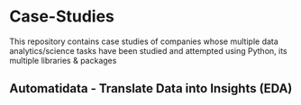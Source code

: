 # Case-Studies
This repository contains case studies of companies whose multiple data analytics/science tasks have been studied and attempted using Python, its multiple libraries & packages

## Automatidata - Translate Data into Insights (EDA)
